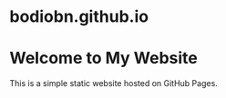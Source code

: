 # bodiobn.github.io
<!-- index.html -->
<html>
  <head>
    <title>My Website</title>
  </head>
  <body>
    <h1>Welcome to My Website</h1>
    <p>This is a simple static website hosted on GitHub Pages.</p>
  </body>
</html>
